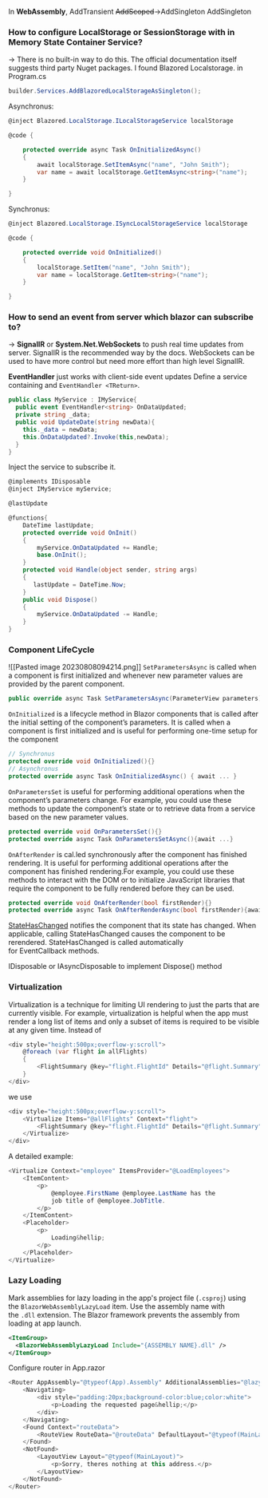 In **WebAssembly**,
AddTransient
<del>AddScoped</del>->AddSingleton
AddSingleton

### How to configure LocalStorage or SessionStorage with  in Memory State Container Service?
-> There is no built-in way to do this. The official documentation itself suggests third party Nuget packages. I found Blazored Localstorage.
in Program.cs
```cs
builder.Services.AddBlazoredLocalStorageAsSingleton();
```
Asynchronus:
```cs
@inject Blazored.LocalStorage.ILocalStorageService localStorage

@code {

    protected override async Task OnInitializedAsync()
    {
        await localStorage.SetItemAsync("name", "John Smith");
        var name = await localStorage.GetItemAsync<string>("name");
    }

}
```
Synchronus:
```cs
@inject Blazored.LocalStorage.ISyncLocalStorageService localStorage

@code {

    protected override void OnInitialized()
    {
        localStorage.SetItem("name", "John Smith");
        var name = localStorage.GetItem<string>("name");
    }

}
```

### How to send an event from server which blazor can subscribe to?
-> 
**SignalIR** or **System.Net.WebSockets** to push real time updates from server.
SignalIR is the recommended way by the docs. WebSockets can be used to have more control but need more effort than high level SignalIR.

**EventHandler** just works with client-side event updates
Define a service containing and `EventHandler <TReturn>`. 

```cs
public class MyService : IMyService{
  public event EventHandler<string> OnDataUpdated;
  private string _data;
  public void UpdateDate(string newData){
    this._data = newData;
    this.OnDataUpdated?.Invoke(this,newData);
  }
}
```
Inject the service to subscribe it.
```cs
@implements IDisposable
@inject IMyService myService;

@lastUpdate

@functions{
    DateTime lastUpdate;
    protected override void OnInit()
    {
        myService.OnDataUpdated += Handle;
        base.OnInit();
    }
    protected void Handle(object sender, string args)
    {
       lastUpdate = DateTime.Now;        
    }
    public void Dispose()
    {
        myService.OnDataUpdated -= Handle;
    }
}
```

### Component LifeCycle
![[Pasted image 20230808094214.png]]
`SetParametersAsync` is called when a component is first initialized and whenever new parameter values are provided by the parent component.
```cs
public override async Task SetParametersAsync(ParameterView parameters){}
```
`OnInitialized` is a lifecycle method in Blazor components that is called after the initial setting of the component’s parameters. It is called when a component is first initialized and is useful for performing one-time setup for the component
```cs
// Synchronus
protected override void OnInitialized(){}
// Asynchronus
protected override async Task OnInitializedAsync() { await ... }
```
`OnParametersSet` is useful for performing additional operations when the component’s parameters change. For example, you could use these methods to update the component’s state or to retrieve data from a service based on the new parameter values.
```cs
protected override void OnParametersSet(){} 
protected override async Task OnParametersSetAsync(){await ...}
```
`OnAfterRender` is cal.led synchronously after the component has finished rendering. It is useful for performing additional operations after the component has finished rendering.For example, you could use these methods to interact with the DOM or to initialize JavaScript libraries that require the component to be fully rendered before they can be used.
```cs
protected override void OnAfterRender(bool firstRender){}
protected override async Task OnAfterRenderAsync(bool firstRender){await ...}
```
[StateHasChanged](https://learn.microsoft.com/en-us/dotnet/api/microsoft.aspnetcore.components.componentbase.statehaschanged) notifies the component that its state has changed. When applicable, calling StateHasChanged causes the component to be rerendered.
StateHasChanged is called automatically for EventCallback methods.

IDisposable or IAsyncDisposable to implement Dispose() method

### Virtualization

Virtualization is a technique for limiting UI rendering to just the parts that are currently visible. For example, virtualization is helpful when the app must render a long list of items and only a subset of items is required to be visible at any given time.
Instead of 
```cs
<div style="height:500px;overflow-y:scroll">
    @foreach (var flight in allFlights)
    {
        <FlightSummary @key="flight.FlightId" Details="@flight.Summary" />
    }
</div>
```
we use 
```cs
<div style="height:500px;overflow-y:scroll">
    <Virtualize Items="@allFlights" Context="flight">
        <FlightSummary @key="flight.FlightId" Details="@flight.Summary" />
    </Virtualize>
</div>
```
A detailed example:
```cs
<Virtualize Context="employee" ItemsProvider="@LoadEmployees">
    <ItemContent>
        <p>
            @employee.FirstName @employee.LastName has the 
            job title of @employee.JobTitle.
        </p>
    </ItemContent>
    <Placeholder>
        <p>
            Loading&hellip;
        </p>
    </Placeholder>
</Virtualize>
```
### Lazy Loading
Mark assemblies for lazy loading in the app's project file (`.csproj`) using the `BlazorWebAssemblyLazyLoad` item. Use the assembly name with the `.dll` extension. The Blazor framework prevents the assembly from loading at app launch.
```xml
<ItemGroup>
  <BlazorWebAssemblyLazyLoad Include="{ASSEMBLY NAME}.dll" />
</ItemGroup>
```
Configure router in App.razor
```cs
<Router AppAssembly="@typeof(App).Assembly" AdditionalAssemblies="@lazyLoadedAssemblies" OnNavigateAsync="@OnNavigateAsync"> 
	<Navigating> 
		<div style="padding:20px;background-color:blue;color:white"> 
			<p>Loading the requested page&hellip;</p> 
		</div> 
	</Navigating> 
	<Found Context="routeData"> 
		<RouteView RouteData="@routeData" DefaultLayout="@typeof(MainLayout)" /> 
	</Found> 
	<NotFound> 
		<LayoutView Layout="@typeof(MainLayout)"> 
			<p>Sorry, theres nothing at this address.</p> 
		</LayoutView> 
	</NotFound> 
</Router>
```
